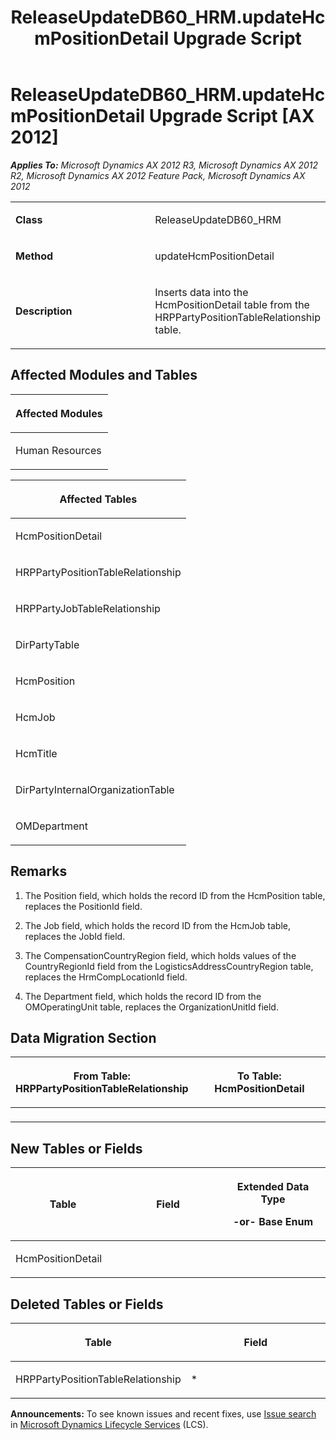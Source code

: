 ﻿---
title: ReleaseUpdateDB60_HRM.updateHcmPositionDetail Upgrade Script
TOCTitle: ReleaseUpdateDB60_HRM.updateHcmPositionDetail Upgrade Script
ms:assetid: c34be059-1b5d-771c-ff6c-81b4562977a6
ms:mtpsurl: https://msdn.microsoft.com/en-us/library/JJ686828(v=AX.60)
ms:contentKeyID: 49711025
ms.date: 05/18/2015
mtps_version: v=AX.60
---

# ReleaseUpdateDB60\_HRM.updateHcmPositionDetail Upgrade Script [AX 2012]


_**Applies To:** Microsoft Dynamics AX 2012 R3, Microsoft Dynamics AX 2012 R2, Microsoft Dynamics AX 2012 Feature Pack, Microsoft Dynamics AX 2012_

<table>
<colgroup>
<col style="width: 50%" />
<col style="width: 50%" />
</colgroup>
<tbody>
<tr class="odd">
<td><p><strong>Class</strong></p></td>
<td><p>ReleaseUpdateDB60_HRM</p></td>
</tr>
<tr class="even">
<td><p><strong>Method</strong></p></td>
<td><p>updateHcmPositionDetail</p></td>
</tr>
<tr class="odd">
<td><p><strong>Description</strong></p></td>
<td><p>Inserts data into the HcmPositionDetail table from the HRPPartyPositionTableRelationship table.</p></td>
</tr>
</tbody>
</table>


## Affected Modules and Tables

<table>
<colgroup>
<col style="width: 100%" />
</colgroup>
<thead>
<tr class="header">
<th><p>Affected Modules</p></th>
</tr>
</thead>
<tbody>
<tr class="odd">
<td><p>Human Resources</p></td>
</tr>
</tbody>
</table>


<table>
<colgroup>
<col style="width: 100%" />
</colgroup>
<thead>
<tr class="header">
<th><p>Affected Tables</p></th>
</tr>
</thead>
<tbody>
<tr class="odd">
<td><p>HcmPositionDetail</p></td>
</tr>
<tr class="even">
<td><p>HRPPartyPositionTableRelationship</p></td>
</tr>
<tr class="odd">
<td><p>HRPPartyJobTableRelationship</p></td>
</tr>
<tr class="even">
<td><p>DirPartyTable</p></td>
</tr>
<tr class="odd">
<td><p>HcmPosition</p></td>
</tr>
<tr class="even">
<td><p>HcmJob</p></td>
</tr>
<tr class="odd">
<td><p>HcmTitle</p></td>
</tr>
<tr class="even">
<td><p>DirPartyInternalOrganizationTable</p></td>
</tr>
<tr class="odd">
<td><p>OMDepartment</p></td>
</tr>
</tbody>
</table>


## Remarks

1.  The Position field, which holds the record ID from the HcmPosition table, replaces the PositionId field.

2.  The Job field, which holds the record ID from the HcmJob table, replaces the JobId field.

3.  The CompensationCountryRegion field, which holds values of the CountryRegionId field from the LogisticsAddressCountryRegion table, replaces the HrmCompLocationId field.

4.  The Department field, which holds the record ID from the OMOperatingUnit table, replaces the OrganizationUnitId field.

## Data Migration Section

<table>
<colgroup>
<col style="width: 50%" />
<col style="width: 50%" />
</colgroup>
<thead>
<tr class="header">
<th><p>From Table: HRPPartyPositionTableRelationship</p></th>
<th><p>To Table: HcmPositionDetail</p></th>
</tr>
</thead>
<tbody>
<tr class="odd">
<td><p></p></td>
<td><p></p></td>
</tr>
</tbody>
</table>


## New Tables or Fields

<table>
<colgroup>
<col style="width: 33%" />
<col style="width: 33%" />
<col style="width: 33%" />
</colgroup>
<thead>
<tr class="header">
<th><p>Table</p></th>
<th><p>Field</p></th>
<th><p>Extended Data Type</p>
<p>-or- Base Enum</p></th>
</tr>
</thead>
<tbody>
<tr class="odd">
<td><p>HcmPositionDetail</p></td>
<td><p></p></td>
<td><p></p></td>
</tr>
</tbody>
</table>


## Deleted Tables or Fields

<table>
<colgroup>
<col style="width: 50%" />
<col style="width: 50%" />
</colgroup>
<thead>
<tr class="header">
<th><p>Table</p></th>
<th><p>Field</p></th>
</tr>
</thead>
<tbody>
<tr class="odd">
<td><p>HRPPartyPositionTableRelationship</p></td>
<td><p>*</p></td>
</tr>
</tbody>
</table>

  
**Announcements:** To see known issues and recent fixes, use [Issue search](http://go.microsoft.com/fwlink/?linkid=389258) in [Microsoft Dynamics Lifecycle Services](http://go.microsoft.com/fwlink/?linkid=306505) (LCS).

